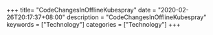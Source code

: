 +++
title= "CodeChangesInOfflineKubespray"
date = "2020-02-26T20:17:37+08:00"
description = "CodeChangesInOfflineKubespray"
keywords = ["Technology"]
categories = ["Technology"]
+++
